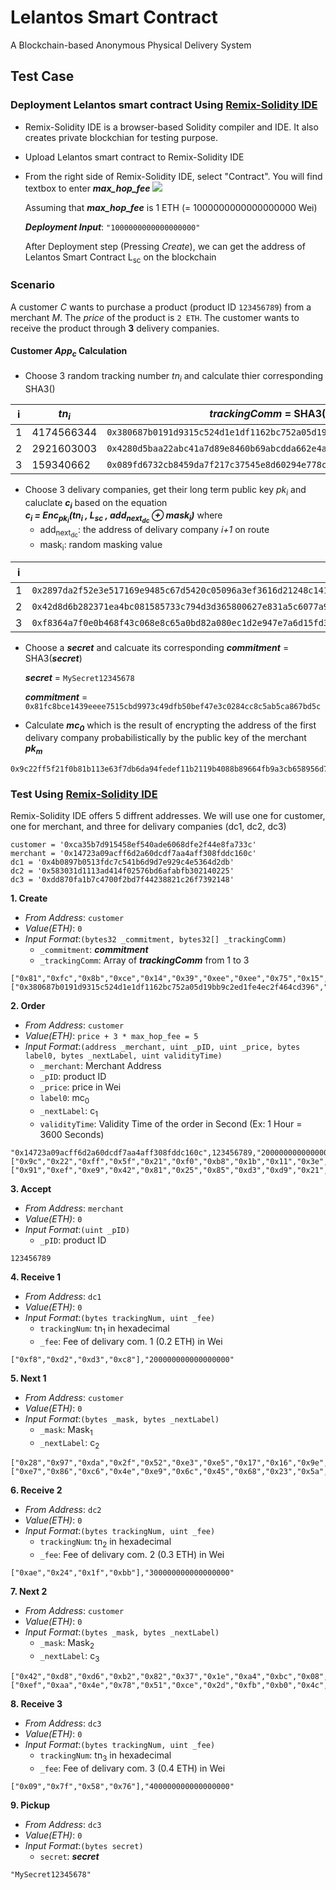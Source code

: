 # Lelantos Smart Contract
A Blockchain-based Anonymous Physical Delivery System
## Test Case
### Deployment Lelantos smart contract Using [Remix-Solidity IDE](https://remix.ethereum.org/#version=soljsonv0.4.11+commit.68ef5810.js&optimize=true)
* Remix-Solidity IDE  is a browser-based Solidity compiler and IDE. It also creates private blockchian for testing purpose.
* Upload Lelantos smart contract to Remix-Solidity IDE
* From the right side of Remix-Solidity IDE, select "Contract". You will find textbox to enter _**max_hop_fee**_  ![](https://raw.githubusercontent.com/mhgharieb/Lelantos-Smart-Contract/master/images/deploy.png)

     Assuming that _**max_hop_fee**_ is 1 ETH (= 1000000000000000000 Wei)

     _**Deployment Input**_: `"1000000000000000000"`

   After Deployment step (Pressing _Create_), we can get the address of Lelantos Smart Contract L<sub>sc</sub> on the blockchain

### Scenario
A customer *C* wants to purchase a product (product ID `123456789`) from a merchant *M*. The *price* of the product is `2 ETH`. The customer wants to receive the product through **3** delivery companies.

#### Customer *App<sub>c<sub>* Calculation

* Choose 3 random tracking number *tn<sub>i<sub>* and calculate thier corresponding SHA3()
   
|i|*tn<sub>i<sub>*       |*trackingComm* = SHA3(*tn<sub>i<sub>*)|
|-|----------|----------|
|1|4174566344|`0x380687b0191d9315c524d1e1df1162bc752a05d19bb9c2ed1fe4ec2f464cd396`|
|2|2921603003|`0x4280d5baa22abc41a7d89e8460b69abcdda662e4a4984b5d9ff8063602e4a80a`|
|3|159340662|`0x089fd6732cb8459da7f217c37545e8d60294e778cb5c7b7d347add0455667750`|

* Choose 3 delivary companies, get their long term public key _pk<sub>i</sub>_ and caluclate _**c<sub>i</sub>**_ based on the equation  
_**c<sub>i</sub> = Enc<sub>pk<sub>i</sub></sub>(tn<sub>i</sub> , L<sub>sc</sub> , add<sub>next<sub>dc</sub></sub> ⊕ mask<sub>i</sub>)**_ where
     * add<sub>next<sub>dc</sub></sub>: the address of delivary company _i+1_ on route
     * mask<sub>i</sub>: random masking value

|i|mask<sub>i</sub>|c<sub>i</sub>|
|-|-----------|--------|
|1|`0x2897da2f52e3e517169e9485c67d5420c05096a3ef3616d21248c1418bd4f0152bf5639f43cf9e7fa7a49c0b1f6b0bd2431f863b3b3b0863bc3daf4cf2574337`|`0x91efe942812585d3d921015f2c8bfb7f2e0287ebe8a74d7a86d65b92b2e122b3a7af8a907b5593d32aaa720c0d47c7e0249e7c02bf22c248be3ddd66d16892aa91efe942812585d3d921015f2c8bfb7f2e0287ebe8a74d7a86d65b92b2e122b3`|
|2|`0x42d8d6b282371ea4bc081585733c794d3d365800627e831a5c6077a91afbfef1b074a570fa9b71c335b1442d371abde026dea6fbf7c9be064516b786e18e642b`|`0xe786c64ee96c4568235a615a1a0dd6f0a7eaa790e8030cc091a57b0271a47830a26b68404722430639a98bd51a9a72cd2727fa6900bcfe7f3cde6e477c8e8505e786c64ee96c4568235a615a1a0dd6f0a7eaa790e8030cc091a57b0271a47830`|
|3|`0xf8364a7f0e0b468f43c068e8c65a0bd82a080ec1d2e947e7a6d15fd32bbbc9f5abbb187fd7a0510079447e14cfde1c4c5dba2cc7ce9313c7a0bbdc8eda8a3b3d`|`0xefaa4e7851ce2dfbb04c59bb699e8c7c721156218b05e6f217adf24cb5edc171a04afb73361464192823bcd71aa8512f623cca70670cfe15f1b36d4be22a2622efaa4e7851ce2dfbb04c59bb699e8c7c721156218b05e6f217adf24cb5edc171`|

* Choose a _**secret**_ and calcuate its corresponding _**commitment**_ = SHA3(_**secret**_)

   _**secret**_ = `MySecret12345678`
   
   _**commitment**_ = `0x81fc8bce1439eeee7515cbd9973c49dfb50bef47e3c0284cc8c5ab5ca867bd5c`
 
* Calculate _**mc<sub>0</sub>**_ which is the result of encrypting the address of the first delivary company probabilistically by the public key of the merchant _**pk<sub>m</sub>**_
```
0x9c22ff5f21f0b81b113e63f7db6da94fedef11b2119b4088b89664fb9a3cb658956d747595e5eb44e1992fb86ec4944ce9d71f74ddb3e0387101a293b07dd86aa4815d8ef41e10e84c7eeb5015ce8afde3a8fbff54682b26837a840c5ff6439d
```

### Test Using [Remix-Solidity IDE](https://remix.ethereum.org/#version=soljsonv0.4.11+commit.68ef5810.js&optimize=true)

Remix-Solidity IDE offers 5 diffrent addresses. We will use one for customer, one for merchant, and three for delivary companies (dc1, dc2, dc3)

```
customer = '0xca35b7d915458ef540ade6068dfe2f44e8fa733c'
merchant = '0x14723a09acff6d2a60dcdf7aa4aff308fddc160c'
dc1 = '0x4b0897b0513fdc7c541b6d9d7e929c4e5364d2db'
dc2 = '0x583031d1113ad414f02576bd6afabfb302140225'
dc3 = '0xdd870fa1b7c4700f2bd7f44238821c26f7392148'
```

**1. Create**
* _From Address_: `customer`
* _Value(ETH)_: `0`
* _Input Format_:`(bytes32 _commitment, bytes32[] _trackingComm)`
   * `_commitment`: _**commitment**_
   * `_trackingComm`: Array of _**trackingComm**_ from 1 to 3 
```
["0x81","0xfc","0x8b","0xce","0x14","0x39","0xee","0xee","0x75","0x15","0xcb","0xd9","0x97","0x3c","0x49","0xdf","0xb5","0x0b","0xef","0x47","0xe3","0xc0","0x28","0x4c","0xc8","0xc5","0xab","0x5c","0xa8","0x67","0xbd","0x5c"],["0x380687b0191d9315c524d1e1df1162bc752a05d19bb9c2ed1fe4ec2f464cd396","0x4280d5baa22abc41a7d89e8460b69abcdda662e4a4984b5d9ff8063602e4a80a","0x089fd6732cb8459da7f217c37545e8d60294e778cb5c7b7d347add0455667750"]
```

**2. Order**
* _From Address_: `customer`
* _Value(ETH)_: `price + 3 * max_hop_fee = 5`
* _Input Format_:`(address _merchant, uint _pID, uint _price, bytes label0, bytes _nextLabel, uint validityTime)`
   * `_merchant`: Merchant Address
   * `_pID`: product ID
   * `_price`: price in Wei
   * `label0`: mc<sub>0</sub>
   * `_nextLabel`: c<sub>1</sub>
   * `validityTime`: Validity Time of the order in Second (Ex: 1 Hour = 3600 Seconds)
```
"0x14723a09acff6d2a60dcdf7aa4aff308fddc160c",123456789,"2000000000000000000",["0x9c","0x22","0xff","0x5f","0x21","0xf0","0xb8","0x1b","0x11","0x3e","0x63","0xf7","0xdb","0x6d","0xa9","0x4f","0xed","0xef","0x11","0xb2","0x11","0x9b","0x40","0x88","0xb8","0x96","0x64","0xfb","0x9a","0x3c","0xb6","0x58","0x95","0x6d","0x74","0x75","0x95","0xe5","0xeb","0x44","0xe1","0x99","0x2f","0xb8","0x6e","0xc4","0x94","0x4c","0xe9","0xd7","0x1f","0x74","0xdd","0xb3","0xe0","0x38","0x71","0x01","0xa2","0x93","0xb0","0x7d","0xd8","0x6a","0xa4","0x81","0x5d","0x8e","0xf4","0x1e","0x10","0xe8","0x4c","0x7e","0xeb","0x50","0x15","0xce","0x8a","0xfd","0xe3","0xa8","0xfb","0xff","0x54","0x68","0x2b","0x26","0x83","0x7a","0x84","0x0c","0x5f","0xf6","0x43","0x9d"],["0x91","0xef","0xe9","0x42","0x81","0x25","0x85","0xd3","0xd9","0x21","0x01","0x5f","0x2c","0x8b","0xfb","0x7f","0x2e","0x02","0x87","0xeb","0xe8","0xa7","0x4d","0x7a","0x86","0xd6","0x5b","0x92","0xb2","0xe1","0x22","0xb3","0xa7","0xaf","0x8a","0x90","0x7b","0x55","0x93","0xd3","0x2a","0xaa","0x72","0x0c","0x0d","0x47","0xc7","0xe0","0x24","0x9e","0x7c","0x02","0xbf","0x22","0xc2","0x48","0xbe","0x3d","0xdd","0x66","0xd1","0x68","0x92","0xaa","0x91","0xef","0xe9","0x42","0x81","0x25","0x85","0xd3","0xd9","0x21","0x01","0x5f","0x2c","0x8b","0xfb","0x7f","0x2e","0x02","0x87","0xeb","0xe8","0xa7","0x4d","0x7a","0x86","0xd6","0x5b","0x92","0xb2","0xe1","0x22","0xb3"],3600
```

**3. Accept**
* _From Address_: `merchant`
* _Value(ETH)_: `0`
* _Input Format_:`(uint _pID)`
   * `_pID`: product ID
```
123456789
```

**4. Receive 1**
* _From Address_: `dc1`
* _Value(ETH)_: `0`
* _Input Format_:`(bytes trackingNum, uint _fee)`
   * `trackingNum`: tn<sub>1</sub> in hexadecimal
   * `_fee`: Fee of delivary com. 1 (0.2 ETH) in Wei 
```
["0xf8","0xd2","0xd3","0xc8"],"200000000000000000"
```

**5. Next 1**
* _From Address_: `customer`
* _Value(ETH)_: `0`
* _Input Format_:`(bytes _mask, bytes _nextLabel)`
   * `_mask`: Mask<sub>1</sub>
   * `_nextLabel`: c<sub>2</sub>
```
["0x28","0x97","0xda","0x2f","0x52","0xe3","0xe5","0x17","0x16","0x9e","0x94","0x85","0xc6","0x7d","0x54","0x20","0xc0","0x50","0x96","0xa3","0xef","0x36","0x16","0xd2","0x12","0x48","0xc1","0x41","0x8b","0xd4","0xf0","0x15","0x2b","0xf5","0x63","0x9f","0x43","0xcf","0x9e","0x7f","0xa7","0xa4","0x9c","0x0b","0x1f","0x6b","0x0b","0xd2","0x43","0x1f","0x86","0x3b","0x3b","0x3b","0x08","0x63","0xbc","0x3d","0xaf","0x4c","0xf2","0x57","0x43","0x37"],["0xe7","0x86","0xc6","0x4e","0xe9","0x6c","0x45","0x68","0x23","0x5a","0x61","0x5a","0x1a","0x0d","0xd6","0xf0","0xa7","0xea","0xa7","0x90","0xe8","0x03","0x0c","0xc0","0x91","0xa5","0x7b","0x02","0x71","0xa4","0x78","0x30","0xa2","0x6b","0x68","0x40","0x47","0x22","0x43","0x06","0x39","0xa9","0x8b","0xd5","0x1a","0x9a","0x72","0xcd","0x27","0x27","0xfa","0x69","0x00","0xbc","0xfe","0x7f","0x3c","0xde","0x6e","0x47","0x7c","0x8e","0x85","0x05","0xe7","0x86","0xc6","0x4e","0xe9","0x6c","0x45","0x68","0x23","0x5a","0x61","0x5a","0x1a","0x0d","0xd6","0xf0","0xa7","0xea","0xa7","0x90","0xe8","0x03","0x0c","0xc0","0x91","0xa5","0x7b","0x02","0x71","0xa4","0x78","0x30"]
```

**6. Receive 2**
* _From Address_: `dc2`
* _Value(ETH)_: `0`
* _Input Format_:`(bytes trackingNum, uint _fee)`
   * `trackingNum`: tn<sub>2</sub> in hexadecimal
   * `_fee`: Fee of delivary com. 2 (0.3 ETH) in Wei 
```
["0xae","0x24","0x1f","0xbb"],"300000000000000000"
```

**7. Next 2**
* _From Address_: `customer`
* _Value(ETH)_: `0`
* _Input Format_:`(bytes _mask, bytes _nextLabel)`
   * `_mask`: Mask<sub>2</sub>
   * `_nextLabel`: c<sub>3</sub>
```
["0x42","0xd8","0xd6","0xb2","0x82","0x37","0x1e","0xa4","0xbc","0x08","0x15","0x85","0x73","0x3c","0x79","0x4d","0x3d","0x36","0x58","0x00","0x62","0x7e","0x83","0x1a","0x5c","0x60","0x77","0xa9","0x1a","0xfb","0xfe","0xf1","0xb0","0x74","0xa5","0x70","0xfa","0x9b","0x71","0xc3","0x35","0xb1","0x44","0x2d","0x37","0x1a","0xbd","0xe0","0x26","0xde","0xa6","0xfb","0xf7","0xc9","0xbe","0x06","0x45","0x16","0xb7","0x86","0xe1","0x8e","0x64","0x2b"],["0xef","0xaa","0x4e","0x78","0x51","0xce","0x2d","0xfb","0xb0","0x4c","0x59","0xbb","0x69","0x9e","0x8c","0x7c","0x72","0x11","0x56","0x21","0x8b","0x05","0xe6","0xf2","0x17","0xad","0xf2","0x4c","0xb5","0xed","0xc1","0x71","0xa0","0x4a","0xfb","0x73","0x36","0x14","0x64","0x19","0x28","0x23","0xbc","0xd7","0x1a","0xa8","0x51","0x2f","0x62","0x3c","0xca","0x70","0x67","0x0c","0xfe","0x15","0xf1","0xb3","0x6d","0x4b","0xe2","0x2a","0x26","0x22","0xef","0xaa","0x4e","0x78","0x51","0xce","0x2d","0xfb","0xb0","0x4c","0x59","0xbb","0x69","0x9e","0x8c","0x7c","0x72","0x11","0x56","0x21","0x8b","0x05","0xe6","0xf2","0x17","0xad","0xf2","0x4c","0xb5","0xed","0xc1","0x71"]
```

**8. Receive 3**
* _From Address_: `dc3`
* _Value(ETH)_: `0`
* _Input Format_:`(bytes trackingNum, uint _fee)`
   * `trackingNum`: tn<sub>3</sub> in hexadecimal
   * `_fee`: Fee of delivary com. 3 (0.4 ETH) in Wei 
```
["0x09","0x7f","0x58","0x76"],"400000000000000000"
```

**9. Pickup**
* _From Address_: `dc3`
* _Value(ETH)_: `0`
* _Input Format_:`(bytes secret)`
   * `secret`: _**secret**_
```
"MySecret12345678"
```
